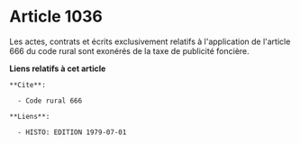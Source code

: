 # Article 1036

Les actes, contrats et écrits exclusivement relatifs à l'application de l'article 666 du code rural sont exonérés de la taxe
de publicité foncière.

**Liens relatifs à cet article**

	**Cite**:

	  - Code rural 666

	**Liens**:

	  - HISTO: EDITION 1979-07-01

